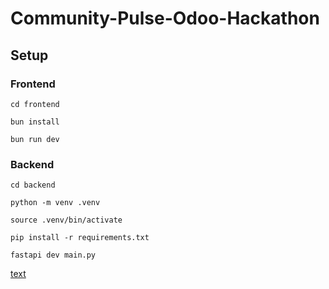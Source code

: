 # Community-Pulse-Odoo-Hackathon

## Setup

### Frontend

`cd frontend`

`bun install`

`bun run dev`

### Backend

`cd backend`

`python -m venv .venv`

`source .venv/bin/activate`

`pip install -r requirements.txt`

`fastapi dev main.py`

[text](https://drive.google.com/file/d/1qU1RMRF95TMKK4i_X07s159ZEvhBjMCe/view?usp=sharing)